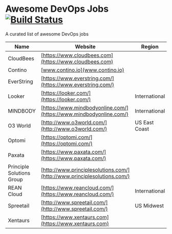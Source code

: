 # Awesome DevOps Jobs [![Build Status](https://travis-ci.org/aboutte/awesome-devops-jobs.svg?branch=master)](https://travis-ci.org/aboutte/awesome-devops-jobs)

A curated list of awesome DevOps jobs

| Name | Website | Region | Remote |
|------|---------|--------|--------|
| CloudBees | [https://www.cloudbees.com](https://www.cloudbees.com) |||
| Contino | [www.contino.io](www.contino.io)||||
| EverString | [https://www.everstring.com/](https://www.everstring.com/) |||
| Looker | [https://looker.com/](https://looker.com/) | International | :-1: |
| MINDBODY | [https://www.mindbodyonline.com/](https://www.mindbodyonline.com/) | International ||
| O3 World | [http://www.o3world.com/](http://www.o3world.com/) | US East Coast ||
| Optomi | [https://optomi.com/](https://optomi.com/) |||
| Paxata | [https://www.paxata.com/](https://www.paxata.com/) ||||
| Principle Solutions Group | [http://www.principlesolutions.com/](http://www.principlesolutions.com/) |||
| REAN Cloud | [https://www.reancloud.com/](https://www.reancloud.com/) | International | :+1: |
| Spreetail | [http://www.spreetail.com/](http://www.spreetail.com/) | US Midwest||
| Xentaurs | [https://www.xentaurs.com](https://www.xentaurs.com) ||||
